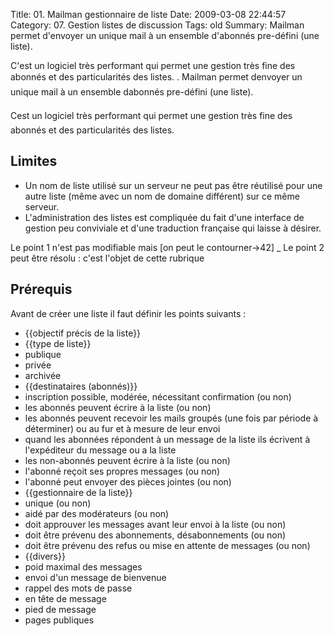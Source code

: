 Title: 01. Mailman gestionnaire de liste 
Date: 2009-03-08 22:44:57
Category: 07. Gestion listes de discussion
Tags: old
Summary: Mailman permet d'envoyer un unique mail à un ensemble d'abonnés pre-défini (une liste).

C'est un logiciel très performant qui permet une gestion très fine des abonnés et des particularités des listes.
 . Mailman permet denvoyer un unique mail à un ensemble dabonnés pre-défini (une liste).

Cest un logiciel très performant qui permet une gestion très fine des abonnés et des particularités des listes.

## Limites

  - Un nom de liste utilisé sur un serveur ne peut pas être réutilisé pour une autre liste (même avec un nom de domaine différent) sur ce même serveur.
  - L'administration des listes est compliquée du fait d'une interface de gestion peu conviviale et d'une traduction française qui laisse à désirer.

Le point 1 n'est pas modifiable mais [on peut le contourner->42]
_ Le point 2 peut être résolu : c'est l'objet de cette rubrique

## Prérequis
Avant de créer une liste il faut définir les points suivants :

  -  {{objectif précis de la liste}}
  -  {{type de liste}}
  - publique
  - privée
  - archivée
  -  {{destinataires (abonnés)}}
  - inscription possible, modérée, nécessitant confirmation (ou non)
  - les abonnés peuvent écrire à la liste (ou non)
  - les abonnés peuvent recevoir les mails groupés (une fois par période à déterminer) ou au fur et à mesure de leur envoi
  - quand les abonnées répondent à un message de la liste ils écrivent à l'expéditeur du message ou a la liste
  - les non-abonnés peuvent écrire à la liste  (ou non)
  - l'abonné reçoit ses propres messages  (ou non)
  - l'abonné peut envoyer des pièces jointes  (ou non)
  -  {{gestionnaire de la liste}}
  - unique  (ou non)
  - aidé par des modérateurs  (ou non)
  - doit approuver les messages avant leur envoi à la liste  (ou non)
  - doit être prévenu des abonnements, désabonnements  (ou non)
  - doit être prévenu des refus ou mise en attente de messages  (ou non)
  -  {{divers}}
  - poid maximal des messages
  - envoi d'un message de bienvenue
  - rappel des mots de passe
  - en tête de message
  - pied de message
  - pages publiques
